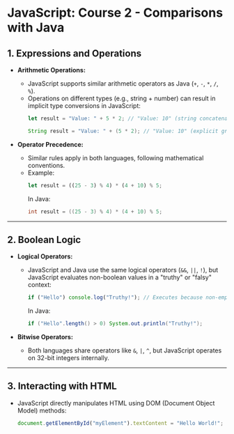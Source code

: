 # JavaScript: Course 2 - Comparisons with Java

## 1. Expressions and Operations
- **Arithmetic Operations:**
  - JavaScript supports similar arithmetic operators as Java (`+`, `-`, `*`, `/`, `%`).
  - Operations on different types (e.g., string + number) can result in implicit type conversions in JavaScript:
    ```javascript
    let result = "Value: " + 5 * 2; // "Value: 10" (string concatenation)
    ```
    ```java
    String result = "Value: " + (5 * 2); // "Value: 10" (explicit grouping)
    ```

- **Operator Precedence:**
  - Similar rules apply in both languages, following mathematical conventions.
  - Example:
    ```javascript
    let result = ((25 - 3) % 4) * (4 + 10) % 5;
    ```
    In Java:
    ```java
    int result = ((25 - 3) % 4) * (4 + 10) % 5;
    ```

---

## 2. Boolean Logic
- **Logical Operators:**
  - JavaScript and Java use the same logical operators (`&&`, `||`, `!`), but JavaScript evaluates non-boolean values in a "truthy" or "falsy" context:
    ```javascript
    if ("Hello") console.log("Truthy!"); // Executes because non-empty strings are truthy
    ```
    In Java:
    ```java
    if ("Hello".length() > 0) System.out.println("Truthy!");
    ```

- **Bitwise Operators:**
  - Both languages share operators like `&`, `|`, `^`, but JavaScript operates on 32-bit integers internally.

---

## 3. Interacting with HTML
- JavaScript directly manipulates HTML using DOM (Document Object Model) methods:
  ```javascript
  document.getElementById("myElement").textContent = "Hello World!";